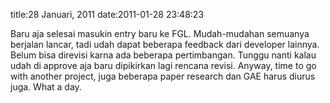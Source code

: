 title:28 Januari, 2011
date:2011-01-28 23:48:23

Baru aja selesai masukin entry baru ke FGL. Mudah-mudahan semuanya berjalan lancar, tadi udah dapat beberapa feedback dari developer lainnya. Belum bisa direvisi karna ada beberapa pertimbangan. Tunggu nanti kalau udah di approve aja baru dipikirkan lagi rencana revisi. Anyway, time to go with another project, juga beberapa paper research dan GAE harus diurus juga. What a day.
